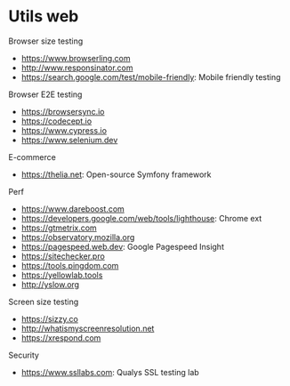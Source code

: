 # Utils web

Browser size testing
* https://www.browserling.com
* http://www.responsinator.com
* https://search.google.com/test/mobile-friendly: Mobile friendly testing

Browser E2E testing
* https://browsersync.io
* https://codecept.io
* https://www.cypress.io
* https://www.selenium.dev

E-commerce
* https://thelia.net: Open-source Symfony framework

Perf
* https://www.dareboost.com
* https://developers.google.com/web/tools/lighthouse: Chrome ext
* https://gtmetrix.com
* https://observatory.mozilla.org
* https://pagespeed.web.dev: Google Pagespeed Insight
* https://sitechecker.pro
* https://tools.pingdom.com
* https://yellowlab.tools
* http://yslow.org

Screen size testing
* https://sizzy.co
* http://whatismyscreenresolution.net
* https://xrespond.com

Security
* https://www.ssllabs.com: Qualys SSL testing lab
